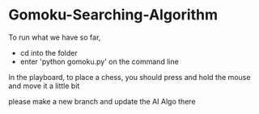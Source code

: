 # Gomoku-Searching-Algorithm
To run what we have so far, 
- cd into the folder
- enter 'python gomoku.py' on the command line

In the playboard, to place a chess, you should press and hold the mouse and move it a little bit

please make a new branch and update the AI Algo there
